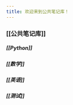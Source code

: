 ```yaml
---
title: 欢迎来到公共笔记库！
---
```

### [[公共笔记库]]
##### [[Python]]
##### [[数学]]
##### [[英语]]
##### [[测试]]






